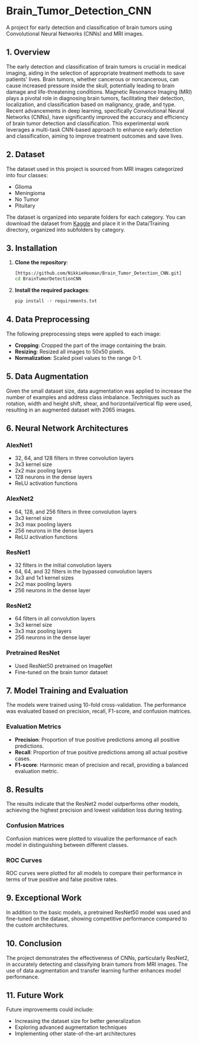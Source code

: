# Brain_Tumor_Detection_CNN
A project for early detection and classification of brain tumors using Convolutional Neural Networks (CNNs) and MRI images.


## 1. Overview

The early detection and classification of brain tumors is crucial in medical imaging, aiding in the selection of appropriate treatment methods to save patients' lives. Brain tumors, whether cancerous or noncancerous, can cause increased pressure inside the skull, potentially leading to brain damage and life-threatening conditions. Magnetic Resonance Imaging (MRI) plays a pivotal role in diagnosing brain tumors, facilitating their detection, localization, and classification based on malignancy, grade, and type. Recent advancements in deep learning, specifically Convolutional Neural Networks (CNNs), have significantly improved the accuracy and efficiency of brain tumor detection and classification. This experimental work leverages a multi-task CNN-based approach to enhance early detection and classification, aiming to improve treatment outcomes and save lives.

## 2. Dataset

The dataset used in this project is sourced from MRI images categorized into four classes:
- Glioma
- Meningioma
- No Tumor
- Pituitary

The dataset is organized into separate folders for each category. You can download the dataset from [Kaggle](https://www.kaggle.com/datasets/masoudnickparvar/brain-tumor-mri-dataset) and place it in the Data/Training directory, organized into subfolders by category.

## 3. Installation

1. **Clone the repository**:
   ```bash
   [https://github.com/NikkieHooman/Brain_Tumor_Detection_CNN.git]
   cd BrainTumorDetectionCNN
   ```

2. **Install the required packages**:
   ```bash
   pip install -r requirements.txt
   ```

## 4. Data Preprocessing

The following preprocessing steps were applied to each image:
- **Cropping**: Cropped the part of the image containing the brain.
- **Resizing**: Resized all images to 50x50 pixels.
- **Normalization**: Scaled pixel values to the range 0-1.

## 5. Data Augmentation

Given the small dataset size, data augmentation was applied to increase the number of examples and address class imbalance. Techniques such as rotation, width and height shift, shear, and horizontal/vertical flip were used, resulting in an augmented dataset with 2065 images.

## 6. Neural Network Architectures

### AlexNet1
- 32, 64, and 128 filters in three convolution layers
- 3x3 kernel size
- 2x2 max pooling layers
- 128 neurons in the dense layers
- ReLU activation functions

### AlexNet2
- 64, 128, and 256 filters in three convolution layers
- 3x3 kernel size
- 3x3 max pooling layers
- 256 neurons in the dense layers
- ReLU activation functions

### ResNet1
- 32 filters in the initial convolution layers
- 64, 64, and 32 filters in the bypassed convolution layers
- 3x3 and 1x1 kernel sizes
- 2x2 max pooling layers
- 256 neurons in the dense layer

### ResNet2
- 64 filters in all convolution layers
- 3x3 kernel size
- 3x3 max pooling layers
- 256 neurons in the dense layer

### Pretrained ResNet
- Used ResNet50 pretrained on ImageNet
- Fine-tuned on the brain tumor dataset

## 7. Model Training and Evaluation

The models were trained using 10-fold cross-validation. The performance was evaluated based on precision, recall, F1-score, and confusion matrices.

### Evaluation Metrics
- **Precision**: Proportion of true positive predictions among all positive predictions.
- **Recall**: Proportion of true positive predictions among all actual positive cases.
- **F1-score**: Harmonic mean of precision and recall, providing a balanced evaluation metric.

## 8. Results

The results indicate that the ResNet2 model outperforms other models, achieving the highest precision and lowest validation loss during testing.

### Confusion Matrices
Confusion matrices were plotted to visualize the performance of each model in distinguishing between different classes.

### ROC Curves
ROC curves were plotted for all models to compare their performance in terms of true positive and false positive rates.

## 9. Exceptional Work

In addition to the basic models, a pretrained ResNet50 model was used and fine-tuned on the dataset, showing competitive performance compared to the custom architectures.

## 10. Conclusion

The project demonstrates the effectiveness of CNNs, particularly ResNet2, in accurately detecting and classifying brain tumors from MRI images. The use of data augmentation and transfer learning further enhances model performance.

## 11. Future Work

Future improvements could include:
- Increasing the dataset size for better generalization
- Exploring advanced augmentation techniques
- Implementing other state-of-the-art architectures

